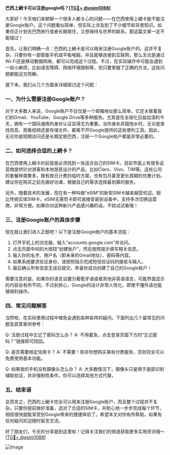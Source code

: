 **巴西上網卡可以注册google吗？[[TG💪+ @esim1088](https://t.me/s/esim1088)]**

大家好！今天咱们来聊聊一个很多人都关心的问题——在巴西使用上網卡能不能注册Google账户。这个问题看似简单，但实际上涉及到了不少细节和背景知识。如果你正计划去巴西旅行或者长期居住，又想保持与世界的联系，那这篇文章一定不能错过！

首先，让我们明确一点：巴西的上網卡是可以用来注册Google账户的。这并不复杂，只要你有一部智能手机或平板电脑，并且能够连接到互联网，那么无论是通过Wi-Fi还是移动数据网络，都可以完成这个过程。不过，在实际操作中可能会遇到一些小麻烦，比如语言障碍、网络环境限制等，但只要掌握了正确的方法，这些问题都能迎刃而解。

接下来，我们从几个方面来详细探讨这个问题：

### **一、为什么需要注册Google账户？**
对于大多数人来说，Google账户不仅仅是一个邮箱地址那么简单，它还关联着我们的Gmail、YouTube、Google Drive等多种服务。尤其是在全球化日益加深的今天，拥有一个国际通用的身份认证显得尤为重要。当你身处异国他乡时，无论是查找信息、观看视频还是存储文件，都离不开Google提供的这些便利工具。因此，无论你是短期访问还是长期定居巴西，注册一个Google账户都是非常必要的。

### **二、如何选择合适的上網卡？**
在巴西使用上網卡的前提是必须找到一张适合自己的SIM卡。目前市面上有很多运营商提供针对游客和本地居民设计的产品，比如Claro、Vivo、TIM等。这些公司的套餐种类繁多，既有按日计费的临时方案，也有包月甚至更长周期的优惠计划。建议你在购买之前先做好功课，根据自己的需求选择最划算的服务。

另外，随着技术的发展，现在有一种叫做“eSIM”的新型SIM卡越来越受欢迎。相比传统实体SIM卡，eSIM无需剪卡即可直接安装到设备中，支持多次切换运营商，非常方便。如果你对这种新兴产品感兴趣的话，不妨试试看哦！

### **三、注册Google账户的具体步骤**
现在就让我们进入正题吧！以下是注册Google账户的基本流程：

1. 打开手机上的浏览器，输入“accounts.google.com”并访问。
2. 点击页面中间的大按钮“创建账户”，然后按照提示填写相关信息。
3. 输入你的名字、用户名（即未来的Gmail地址）、密码等内容。
4. 如果系统要求验证身份，请按照指示完成短信验证码的接收与输入。
5. 最后确认所有信息无误后提交，恭喜你成功创建了自己的Google账户！

需要注意的是，如果你的语言设置为葡萄牙语或者其他非英语语言，可能界面显示的内容会有所不同。不过别担心，Google的设计非常人性化，即使不懂外语也能够顺利操作。

### **四、常见问题解答**
当然啦，在实际使用过程中难免会遇到各种各样的疑问。下面列出几个最常见的问题及其答案供参考：

Q: 注册过程中忘记了密码怎么办？
A: 不用着急，点击登录页面下方的“忘记密码？”链接即可找回。

Q: 是否需要绑定信用卡？
A: 不需要！除非你想购买某些付费服务，否则完全可以免费使用基本功能。

Q: 如果我的手机没有摄像头怎么办？
A: 大多数情况下，摄像头只是用于面部识别辅助验证，并非强制性条件。你可以选择其他方式代替。

### **五、结束语**
总而言之，巴西的上網卡完全可以用来注册Google账户，而且整个过程并不复杂。只要你提前做好准备，选对了合适的SIM卡，并耐心地一步步完成每个环节，相信很快就能享受到Google带来的便捷体验了。希望本文对你有所帮助，如果有任何疑问欢迎随时留言交流。

好了朋友们，今天的分享就到这里啦！记得关注我们的频道获取更多实用资讯哦～ [[TG💪+ @esim1088](https://t.me/s/esim1088)] 

![Image](https://i.postimg.cc/4NQfJmqS/Snipaste-2025-05-13-00-14-12.png)
